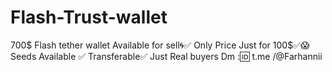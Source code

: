 # Flash-Trust-wallet
700$ Flash tether wallet Available for sell🌀✅  Only Price Just for 100$✅😱 Seeds Available ✅ Transferable✅  Just Real buyers Dm :🆔 t.me /@Farhannii

